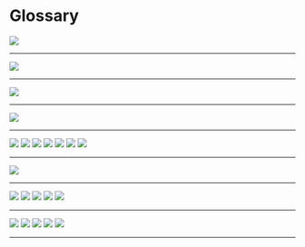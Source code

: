 # Glossary

<img src="./photos/1.png" />


------
<img src="./photos/2.png" />

------
<img src="./photos/3.png" />

------

<img src="./photos/4.png" />

------

<img src="./photos/51.png" />
<img src="./photos/52.png" />
<img src="./photos/53.png" />
<img src="./photos/54.png" />
<img src="./photos/55.png" />
<img src="./photos/56.png" />
<img src="./photos/57.png" />

------
<img src="./photos/6.png" />

------

<img src="./photos/7.png" />
<img src="./photos/71.png" />
<img src="./photos/72.png" />
<img src="./photos/73.png" />
<img src="./photos/74.png" />

------

<img src="./photos/8.png" />
<img src="./photos/81.png" />
<img src="./photos/82.png" />
<img src="./photos/83.png" />
<img src="./photos/84.png" />

------

